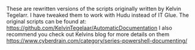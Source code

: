 These are rewritten versions of the scripts originally written by Kelvin Tegelarr. I have tweaked them to work with Hudu instead of IT Glue.
The original scripts can be found at: https://github.com/KelvinTegelaar/AutomaticDocumentation
I also recommend you check out Kelvins blog for more details on them https://www.cyberdrain.com/category/series-powershell-documenting/

